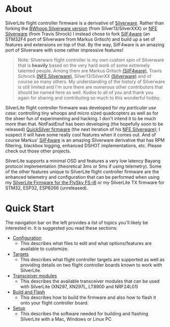 # About

SilverLite flight controller firmware is a derivative of [Silverware](http://sirdomsen.diskstation.me/dokuwiki/doku.php). 
Rather than forking the [BWhoop Silverware version](https://github.com/silver13/BoldClash-BWHOOP-B-03) (from Silver13/SilverXXX)
or [NFE Silverware](https://github.com/NotFastEnuf/NFE_Silverware) (from Travis Shrock) I instead chose to fork [SilF4ware](https://www.rcgroups.com/forums/showthread.php?3294959-SilF4ware-an-STM32F4-port-of-SilverWare) (an STM32F4 port of Silverware from Markus Gritsch) and build up a set of features and extensions on top of that. By the way, SilF4ware is an amazing port of Silverware with some rather impressive features!

> Note: Silverware flight controller is my own custom spin of Silverware that is **heavily** based on the very hard work of some extremely talented people. Among them are Markus Gritsch [(SilF4ware)](https://www.rcgroups.com/forums/showthread.php?3294959-SilF4ware-an-STM32F4-port-of-SilverWare), Travis Schrock [(NFE Silverware)](https://community.micro-motor-warehouse.com/t/notfastenuf-e011-bwhoop-silverware-fork/5501), Silver13/SilverXX [(Silverware)](http://sirdomsen.diskstation.me/dokuwiki/doku.php) and of course so many others. My understanding of the history of Silverware is still limited and I'm sure there are numerous other contributors that should be named here as well. Kudos to all of you and thank you again for sharing and contributing so much to this wonderful hobby.

SilverLite flight controller firmware was developed for *my particular use case*: controlling tiny whoops and micro sized quadcopters
as well as for the sheer fun of experimenting and hacking. I don't intend it to be much more than that. NotFastEnuf has been
developing (the hopefully soon to be released) [QuickSilver firmware](https://community.micro-motor-warehouse.com/t/notfastenuf-e011-bwhoop-silverware-fork/5501/1223) (the next iteration of his [NFE Silverware](https://community.micro-motor-warehouse.com/t/notfastenuf-e011-bwhoop-silverware-fork/5501)); I suspect it will
have some really cool features when it comes out. And of course Markus' [SilF4ware](https://www.rcgroups.com/forums/showthread.php?3294959-SilF4ware-an-STM32F4-port-of-SilverWare) is an amazing Silverware derivative that has
RPM filtering, blackbox logging, enhanced DSHOT implementations, etc. Please check out those other projects.

SilverLite supports a minimal OSD and features a very low latency Bayang protocol implementation (theoretical 3ms or 5ms if using telemetry).
Some of the other features unique to SilverLite flight controller firmware are the enhanced telemetry and configuration that can be 
performed when using my [SilverLite Firmware for the FlySky FS-i6](https://github.com/sakitume/FS-i6-SilverLite) or
my SilverLite TX firmware for STM32, ESP32, ESP8266 (unreleased).

# Quick Start

The navigation bar on the left provides a list of topics you'll likely be interested in. It is suggested you read these sections:

* [Configuration](Configuration.md)
    * This describes what files to edit and what options/features are available to customize.
* [Targets](Targets.md)
    * This describes what flight controller targets are supported as well as providing details on two flight controller boards known to work with SilverLite.
* [Transceiver modules](Transceiver.md)
    * This describes the available transceiver modules that can be used with SilverLite (XN297, XN297L, LT8900 and NRF24L01)
* [Build and Flash](Develop.md)
    * This describes how to build the firmware and also how to flash it onto your flight controller board.
* [Setup](DevToolsSetup.md)
    * This describes the software needed for building and flashing SilverLite with a Mac, Windows or Linux PC
